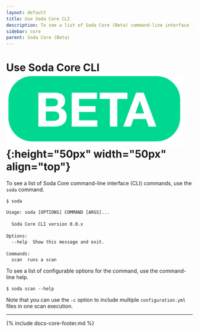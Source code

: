 ```yaml
---
layout: default
title: Use Soda Core CLI
description: To see a list of Soda Core (Beta) command-line interface (CLI) commands, use the soda command.
sidebar: core
parent: Soda Core (Beta)
---
```


# Use Soda Core CLI ![beta](/assets/images/beta.png){:height="50px" width="50px" align="top"}

To see a list of Soda Core command-line interface (CLI) commands, use the `soda` command.


```shell
$ soda
```
```shell
Usage: soda [OPTIONS] COMMAND [ARGS]...

  Soda Core CLI version 0.0.x

Options:
  --help  Show this message and exit.

Commands:
  scan  runs a scan
```

To see a list of configurable options for the command, use the command-line help.

```shell
$ soda scan --help
```

Note that you can use the `-c` option to include multiple `configuration.yml` files in one scan execution.

---
{% include docs-core-footer.md %}
